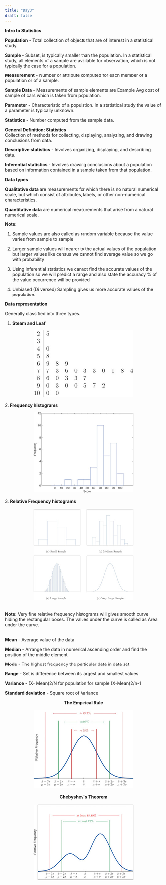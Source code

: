 ```yaml
---
title: "Day3"
draft: false
---
```

<b>Intro to Statistics </b>

<b>Population</b> - Total collection of objects that are of interest in a statistical study.

<b>Sample </b>- Subset, is typically smaller than the population. In a statistical study, all elements of a sample are available for observation, which is not typically the case for a population.

<b>Measurement</b> -  Number or attribute computed for each member of a population or of a sample.

<b>Sample Data</b> - Measurements of sample elements are Example Avg cost of sample of cars which is taken from population.

<b>Parameter</b> - Characteristic of a population. In a statistical study the value of a parameter is typically unknown.

<b>Statistics</b> - Number computed from the sample data.

<b> General Definition: Statistics </b>
<br>
Collection of methods for collecting, displaying, analyzing, and drawing conclusions from data.
<br>

<b>Descriptive statistics</b> - Involves organizing, displaying, and describing data.

<b>Inferential statistics </b>- Involves drawing conclusions about a population based on information contained in a sample taken from that population.

<b>Data types</b>

<b>Qualitative data </b>are measurements for which there is no natural numerical scale, but which consist of attributes, labels, or other non-numerical characteristics.

<b>Quantitative data</b> are numerical measurements that arise from a natural numerical scale.

<b>Note:</b>

1. Sample values are also called as random variable because the value varies from sample to sample

2. Larger sample values will nearer to the actual values of the population but larger values like census we cannot find average value so we go with probability

3. Using Inferential statistics we cannot find the accurate values of the population so we will predict a range and also state the accuracy % of the value occurrence will be provided

4. Unbiased (Di versed) Sampling gives us more accurate values of the population.

<b>Data representation</b>

Generally classified into three types.
1. <b>Steam and Leaf </b><br>
<center>
<img src="stat/images/stem_and_leaf"/>
</center>


2.<b> Frequency histograms</b>

<center>

<img src="stat/images/Frequency_histogram.jpg"/>
</center>
<br>
3. <b>Relative Frequency histograms</b>
<br> <br>
<center>
<img src="stat/images/Relative_Frequency_histogram.jpg"/>
<br>
</center>
<br><br>
<b>Note:</b> Very fine relative frequency histograms will gives smooth curve hiding the rectangular boxes. The values under the curve is called as Area under the curve.
<br><br>

<b>Mean</b> - Average value of the data

<b>Median</b> -  Arrange the data in numerical ascending order and find the position of the middle element

<b>Mode</b> -  The highest frequency the particular data in data set

<b>Range</b> - Set is difference between its largest and smallest values

<b>Variance</b> - (X- Mean)2/N for population for sample (X-Mean)2/n-1

<b>Standard deviation</b> - Square root of Variance
<center>

<b>The Empirical Rule</b>

<img src="stat/images/Emprichal_Rule.jpg"/>
<br> <br>
<b>Chebyshev's Theorem</b><br><br>
<img src="stat/images/chebys.jpg"/>
</center>
